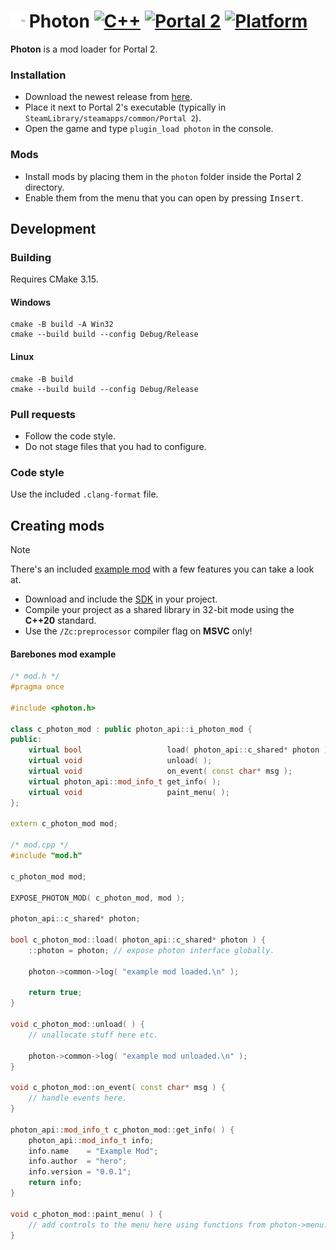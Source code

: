 # <img src="resource/icon.png" width="23"/> Photon <!--- [![CI](https://github.com/hero622/photon/actions/workflows/CI.yml/badge.svg)](https://github.com/hero622/photon/actions/workflows/CI.yml) --> [![C++](https://img.shields.io/badge/language-C%2B%2B-f34b7d)](https://en.wikipedia.org/wiki/C%2B%2B) [![Portal 2](https://img.shields.io/badge/game-Portal%202-blue)](https://store.steampowered.com/app/620/Portal_2/) [![Platform](https://img.shields.io/badge/platform-Windows%20%26%20Linux-green)](https://en.wikipedia.org/wiki/Cross-platform_software)

**Photon** is a mod loader for Portal 2.

### Installation
- Download the newest release from [here](https://github.com/hero622/photon/releases).
- Place it next to Portal 2's executable (typically in `SteamLibrary/steamapps/common/Portal 2`).
- Open the game and type `plugin_load photon` in the console.

### Mods
- Install mods by placing them in the `photon` folder inside the Portal 2 directory.
- Enable them from the menu that you can open by pressing <kbd>Insert</kbd>.

## Development

### Building

Requires CMake 3.15.

#### Windows
```
cmake -B build -A Win32
cmake --build build --config Debug/Release
```

#### Linux
```
cmake -B build
cmake --build build --config Debug/Release
```

### Pull requests
- Follow the code style.
- Do not stage files that you had to configure.

### Code style
Use the included `.clang-format` file.

## Creating mods
> [!NOTE]
> There's an included [example mod](example-mod) with a few features you can take a look at.

- Download and include the [SDK](src/sdk) in your project.
- Compile your project as a shared library in 32-bit mode using the **C++20** standard.
- Use the `/Zc:preprocessor` compiler flag on **MSVC** only!

#### Barebones mod example
```cpp
/* mod.h */
#pragma once

#include <photon.h>

class c_photon_mod : public photon_api::i_photon_mod {
public:
	virtual bool                   load( photon_api::c_shared* photon );
	virtual void                   unload( );
	virtual void                   on_event( const char* msg );
	virtual photon_api::mod_info_t get_info( );
	virtual void                   paint_menu( );
};

extern c_photon_mod mod;

/* mod.cpp */
#include "mod.h"

c_photon_mod mod;

EXPOSE_PHOTON_MOD( c_photon_mod, mod );

photon_api::c_shared* photon;

bool c_photon_mod::load( photon_api::c_shared* photon ) {
	::photon = photon; // expose photon interface globally.

	photon->common->log( "example mod loaded.\n" );

	return true;
}

void c_photon_mod::unload( ) {
	// unallocate stuff here etc.

	photon->common->log( "example mod unloaded.\n" );
}

void c_photon_mod::on_event( const char* msg ) {
	// handle events here.
}

photon_api::mod_info_t c_photon_mod::get_info( ) {
	photon_api::mod_info_t info;
	info.name    = "Example Mod";
	info.author  = "hero";
	info.version = "0.0.1";
	return info;
}

void c_photon_mod::paint_menu( ) {
	// add controls to the menu here using functions from photon->menu.
}
```
